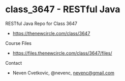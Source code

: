 class_3647 - RESTful Java
=========================

RESTful Java Repo for Class 3647
* https://thenewcircle.com/class/3647

Course Files
* https://files.thenewcircle.com/class/3647/files/

Contact
* Neven Cvetkovic, @nevenc, nevenc@gmail.com


